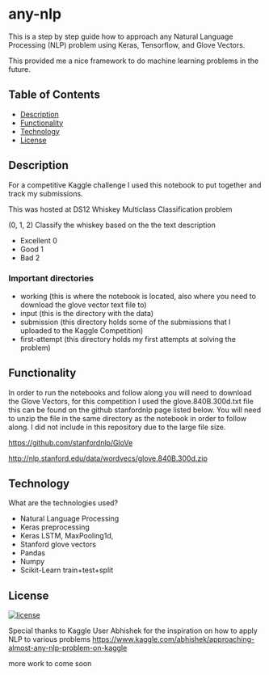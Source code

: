 
# any-nlp
This is a step by step guide how to approach any Natural Language Processing (NLP) problem using Keras, Tensorflow, and Glove Vectors.

This provided me a nice framework to do machine learning problems in the future. 

## Table of Contents
- [Description](#description)
- [Functionality](#functionality) 
- [Technology](#technology)
- [License](#license)

## Description 
For a competitive Kaggle challenge I used this notebook to put together and track my submissions. 

This was hosted at DS12 Whiskey Multiclass Classification problem 

(0, 1, 2) Classify the whiskey based on the the text description
- Excellent 0
- Good 1
- Bad 2

### Important directories 
- working (this is where the notebook is located, also where you need to download the glove vector text file to)
- input (this is the directory with the data)
- submission (this directory holds some of the submissions that I uploaded to the Kaggle Competition)
- first-attempt (this directory holds my first attempts at solving the problem)



## Functionality
In order to run the notebooks and follow along you will need to download the Glove Vectors, for this competition I used the glove.840B.300d.txt file this can be found on the github stanfordnlp page listed below. You will need to unzip the file in the same directory as the notebook in order to follow along. I did not include in this repository due to the large file size. 


https://github.com/stanfordnlp/GloVe

http://nlp.stanford.edu/data/wordvecs/glove.840B.300d.zip


## Technology
What are the technologies used?

- Natural Language Processing
- Keras preprocessing
- Keras LSTM, MaxPooling1d, 
- Stanford glove vectors
- Pandas
- Numpy
- Scikit-Learn train+test+split


## License
[![license](https://img.shields.io/github/license/DAVFoundation/captain-n3m0.svg?style=flat-square)](https://github.com/Mark-McAdam/any-nlp/blob/master/LICENSE)

Special thanks to Kaggle User Abhishek for the inspiration on how to apply NLP to various problems
https://www.kaggle.com/abhishek/approaching-almost-any-nlp-problem-on-kaggle

more work to come soon
